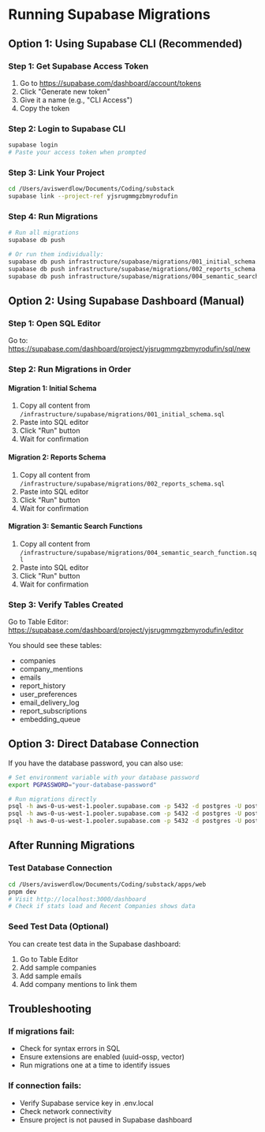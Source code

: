 # Running Supabase Migrations

## Option 1: Using Supabase CLI (Recommended)

### Step 1: Get Supabase Access Token
1. Go to https://supabase.com/dashboard/account/tokens
2. Click "Generate new token"
3. Give it a name (e.g., "CLI Access")
4. Copy the token

### Step 2: Login to Supabase CLI
```bash
supabase login
# Paste your access token when prompted
```

### Step 3: Link Your Project
```bash
cd /Users/aviswerdlow/Documents/Coding/substack
supabase link --project-ref yjsrugmmgzbmyrodufin
```

### Step 4: Run Migrations
```bash
# Run all migrations
supabase db push

# Or run them individually:
supabase db push infrastructure/supabase/migrations/001_initial_schema.sql
supabase db push infrastructure/supabase/migrations/002_reports_schema.sql
supabase db push infrastructure/supabase/migrations/004_semantic_search_function.sql
```

## Option 2: Using Supabase Dashboard (Manual)

### Step 1: Open SQL Editor
Go to: https://supabase.com/dashboard/project/yjsrugmmgzbmyrodufin/sql/new

### Step 2: Run Migrations in Order

#### Migration 1: Initial Schema
1. Copy all content from `/infrastructure/supabase/migrations/001_initial_schema.sql`
2. Paste into SQL editor
3. Click "Run" button
4. Wait for confirmation

#### Migration 2: Reports Schema  
1. Copy all content from `/infrastructure/supabase/migrations/002_reports_schema.sql`
2. Paste into SQL editor
3. Click "Run" button
4. Wait for confirmation

#### Migration 3: Semantic Search Functions
1. Copy all content from `/infrastructure/supabase/migrations/004_semantic_search_function.sql`
2. Paste into SQL editor
3. Click "Run" button
4. Wait for confirmation

### Step 3: Verify Tables Created
Go to Table Editor: https://supabase.com/dashboard/project/yjsrugmmgzbmyrodufin/editor

You should see these tables:
- companies
- company_mentions
- emails
- report_history
- user_preferences
- email_delivery_log
- report_subscriptions
- embedding_queue

## Option 3: Direct Database Connection

If you have the database password, you can also use:
```bash
# Set environment variable with your database password
export PGPASSWORD="your-database-password"

# Run migrations directly
psql -h aws-0-us-west-1.pooler.supabase.com -p 5432 -d postgres -U postgres.yjsrugmmgzbmyrodufin < infrastructure/supabase/migrations/001_initial_schema.sql
psql -h aws-0-us-west-1.pooler.supabase.com -p 5432 -d postgres -U postgres.yjsrugmmgzbmyrodufin < infrastructure/supabase/migrations/002_reports_schema.sql
psql -h aws-0-us-west-1.pooler.supabase.com -p 5432 -d postgres -U postgres.yjsrugmmgzbmyrodufin < infrastructure/supabase/migrations/004_semantic_search_function.sql
```

## After Running Migrations

### Test Database Connection
```bash
cd /Users/aviswerdlow/Documents/Coding/substack/apps/web
pnpm dev
# Visit http://localhost:3000/dashboard
# Check if stats load and Recent Companies shows data
```

### Seed Test Data (Optional)
You can create test data in the Supabase dashboard:
1. Go to Table Editor
2. Add sample companies
3. Add sample emails
4. Add company mentions to link them

## Troubleshooting

### If migrations fail:
- Check for syntax errors in SQL
- Ensure extensions are enabled (uuid-ossp, vector)
- Run migrations one at a time to identify issues

### If connection fails:
- Verify Supabase service key in .env.local
- Check network connectivity
- Ensure project is not paused in Supabase dashboard
